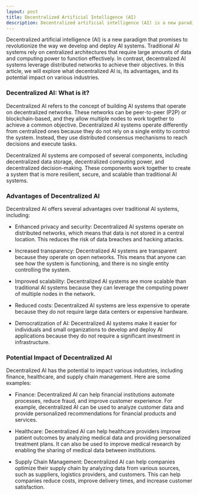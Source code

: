 ```yaml
---
layout: post
title: Decentralized Artificial Intelligence (AI)
description: Decentralized artificial intelligence (AI) is a new paradigm that promises to revolutionize the way we develop and deploy AI systems. 
---
```


Decentralized artificial intelligence (AI) is a new paradigm that promises to revolutionize the way we develop and deploy AI systems. Traditional AI systems rely on centralized architectures that require large amounts of data and computing power to function effectively. In contrast, decentralized AI systems leverage distributed networks to achieve their objectives. In this article, we will explore what decentralized AI is, its advantages, and its potential impact on various industries.

### Decentralized AI: What is it?

Decentralized AI refers to the concept of building AI systems that operate on decentralized networks. These networks can be peer-to-peer (P2P) or blockchain-based, and they allow multiple nodes to work together to achieve a common objective. Decentralized AI systems operate differently from centralized ones because they do not rely on a single entity to control the system. Instead, they use distributed consensus mechanisms to reach decisions and execute tasks.

Decentralized AI systems are composed of several components, including decentralized data storage, decentralized computing power, and decentralized decision-making. These components work together to create a system that is more resilient, secure, and scalable than traditional AI systems.


### Advantages of Decentralized AI

Decentralized AI offers several advantages over traditional AI systems, including:

- Enhanced privacy and security: Decentralized AI systems operate on distributed networks, which means that data is not stored in a central location. This reduces the risk of data breaches and hacking attacks.

- Increased transparency: Decentralized AI systems are transparent because they operate on open networks. This means that anyone can see how the system is functioning, and there is no single entity controlling the system.

- Improved scalability: Decentralized AI systems are more scalable than traditional AI systems because they can leverage the computing power of multiple nodes in the network.

- Reduced costs: Decentralized AI systems are less expensive to operate because they do not require large data centers or expensive hardware.

- Democratization of AI: Decentralized AI systems make it easier for individuals and small organizations to develop and deploy AI applications because they do not require a significant investment in infrastructure.


### Potential Impact of Decentralized AI

Decentralized AI has the potential to impact various industries, including finance, healthcare, and supply chain management. Here are some examples:

- Finance: Decentralized AI can help financial institutions automate processes, reduce fraud, and improve customer experience. For example, decentralized AI can be used to analyze customer data and provide personalized recommendations for financial products and services.

- Healthcare: Decentralized AI can help healthcare providers improve patient outcomes by analyzing medical data and providing personalized treatment plans. It can also be used to improve medical research by enabling the sharing of medical data between institutions.

- Supply Chain Management: Decentralized AI can help companies optimize their supply chain by analyzing data from various sources, such as suppliers, logistics providers, and customers. This can help companies reduce costs, improve delivery times, and increase customer satisfaction.



